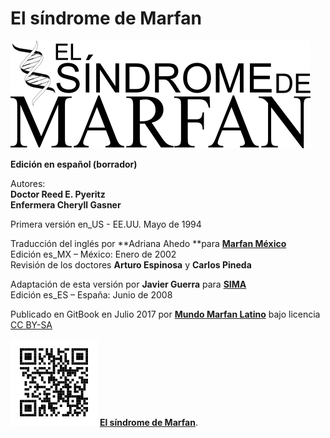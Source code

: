 # El síndrome de Marfan

![](.gitbook/assets/titulo.png)

**Edición en español \(borrador\)**

Autores:  
**Doctor Reed E. Pyeritz  
Enfermera Cheryll Gasner**

Primera versión en\_US - EE.UU. Mayo de 1994

Traducción del inglés por **Adriana Ahedo **para [**Marfan México**](http://www.marfan.org.mx/)  
Edición es\_MX – México: Enero de 2002  
Revisión de los doctores **Arturo Espinosa** y **Carlos Pineda**

Adaptación de esta versión por **Javier Guerra** para [**SIMA**](http://www.marfan.es/)  
Edición es\_ES – España: Junio de 2008

Publicado en GitBook en Julio 2017 por [**Mundo Marfan Latino**](http://mundomarfan.org) bajo licencia [CC BY-SA](https://creativecommons.org/licenses/by-sa/3.0/es/)

![](.gitbook/assets/qr.png)
[**El síndrome de Marfan**](https://mundomarfan.gitbook.io/el-sindrome-de-marfan/).

